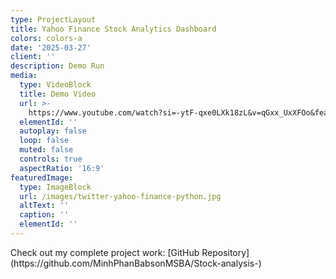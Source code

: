 ```yaml
---
type: ProjectLayout
title: Yahoo Finance Stock Analytics Dashboard
colors: colors-a
date: '2025-03-27'
client: ''
description: Demo Run
media:
  type: VideoBlock
  title: Demo Video
  url: >-
    https://www.youtube.com/watch?si=-ytF-qxe0LXk18zL&v=qGxx_UxXFOo&feature=youtu.be
  elementId: ''
  autoplay: false
  loop: false
  muted: false
  controls: true
  aspectRatio: '16:9'
featuredImage:
  type: ImageBlock
  url: /images/twitter-yahoo-finance-python.jpg
  altText: ''
  caption: ''
  elementId: ''
---
```

<div style="text-align: left">Check out my complete project work:  [GitHub Repository](https://github.com/MinhPhanBabsonMSBA/Stock-analysis-)</div>

